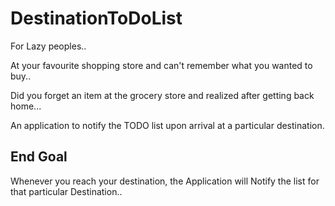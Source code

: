 # DestinationToDoList

For Lazy peoples..

At your favourite shopping store and can't remember what you wanted to buy..

Did you forget an item at the grocery store and realized after getting back home...

An application to notify the TODO list upon arrival at a particular destination. 

## End Goal

Whenever you reach your destination, the Application will Notify the list for that particular Destination..




